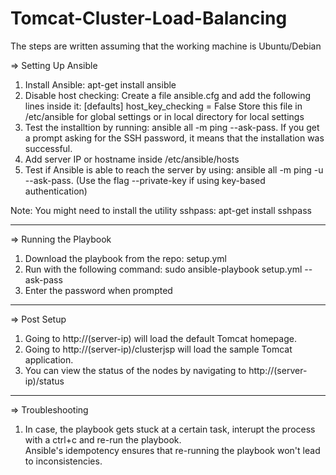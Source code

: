 # Tomcat-Cluster-Load-Balancing

The steps are written assuming that the working machine is Ubuntu/Debian

=> Setting Up Ansible  
1) Install Ansible: apt-get install ansible  
2) Disable host checking: 
   Create a file ansible.cfg and add the following lines inside it: 
     [defaults]
     host_key_checking = False
   Store this file in /etc/ansible for global settings or in local directory for   local settings
3) Test the installtion by running: ansible all -m ping --ask-pass. If you get a prompt asking for the SSH password, it means that the installation was successful.  
4) Add server IP or hostname inside /etc/ansible/hosts  
5) Test if Ansible is able to reach the server by using: ansible all -m ping -u <server-username> --ask-pass. (Use the flag --private-key if using key-based authentication)  

Note: You might need to install the utility sshpass: apt-get install sshpass

------------------------------------------------------------------------

=> Running the Playbook  
1) Download the playbook from the repo: setup.yml  
2) Run with the following command: sudo ansible-playbook setup.yml --ask-pass  
3) Enter the password when prompted

------------------------------------------------------------------------

=> Post Setup  
1) Going to http://(server-ip) will load the default Tomcat homepage.  
2) Going to http://(server-ip)/clusterjsp will load the sample Tomcat application.  
2) You can view the status of the nodes by navigating to http://(server-ip)/status  

------------------------------------------------------------------------

=> Troubleshooting  
1) In case, the playbook gets stuck at a certain task, interupt the process with a ctrl+c and re-run the playbook.  
Ansible's idempotency ensures that re-running the playbook won't lead to inconsistencies.  

